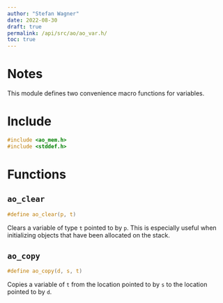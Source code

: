 ```yaml
---
author: "Stefan Wagner"
date: 2022-08-30
draft: true
permalink: /api/src/ao/ao_var.h/
toc: true
---
```


# Notes

This module defines two convenience macro functions for variables.

# Include

```c
#include <ao_mem.h>
#include <stddef.h>
```

# Functions

## `ao_clear`

```c
#define ao_clear(p, t)
```

Clears a variable of type `t` pointed to by `p`. This is especially useful when initializing objects that have been allocated on the stack.

## `ao_copy`

```c
#define ao_copy(d, s, t)
```

Copies a variable of `t` from the location pointed to by `s` to the location pointed to by `d`.
